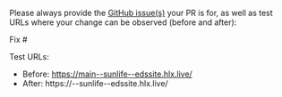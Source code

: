 Please always provide the [GitHub issue(s)](../issues) your PR is for, as well as test URLs where your change can be observed (before and after):

Fix #<gh-issue-id>

Test URLs:
- Before: https://main--sunlife--edssite.hlx.live/
- After: https://<branch>--sunlife--edssite.hlx.live/
